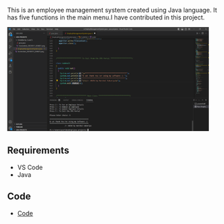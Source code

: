 This is an employee management system created using Java language. It has five functions in the main menu.I have contributed in this project.







<img src="data/Screenshot 2023-03-19 124058.png" height="240" >






## Requirements
* VS Code
* Java

## Code 

* [Code](code/main.py)
